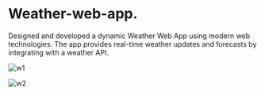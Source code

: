 # Weather-web-app.
Designed and developed a dynamic Weather Web App using modern web technologies. The app
provides real-time weather updates and forecasts by integrating with a weather API.


![w1](https://github.com/user-attachments/assets/10c45d6f-d5ab-4fa5-acfe-0f83692c21d6)

![w2](https://github.com/user-attachments/assets/91f8d375-430f-4c6d-9c74-5b508efbf733)
